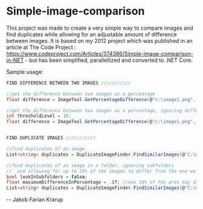 # Simple-image-comparison
This project was made to create a very simple way to compare images and find duplicates while allowing for an adjustable amount of difference between images.
It is based on my 2012 project which was published in an article at The Code Project : https://www.codeproject.com/Articles/374386/Simple-image-comparison-in-NET - but has been simplified, parallellized and converted to .NET Core.

Sample usage:

```C#
FIND DIFFERENCE BETWEEN TWO IMAGES ///////////

//get the difference between two images as a percentage
float difference = ImageTool.GetPercentageDifference(@"c:\image1.png", @"c:\image2.jpg");

//get the difference between two images as a percentage, ignoring differences beneath 10 levels of brightness (of 255)
int thresholdLevel = 10;
float difference = ImageTool.GetPercentageDifference(@"c:\image1.png", @"c:\image2.jpg", thresholdLevel);


FIND DUPLICATE IMAGES ///////////

//find duplicates of an image
List<string> duplicates = DuplicateImageFinder.FindSimilarImages(@"C:\myImage.png", @"C:\randomImagefolder\");

//find duplicates of an image in a folder, ignoring subfulders 
//  and allowing for up to 10% of the images to differ from the one we're searching with
bool lookInSubfolders = false;
float maximumDifferenceInPercentage = .1f; //max 10% of the area may differ
List<string> duplicates = DuplicateImageFinder.FindSimilarImages(@"C:\myImage.png", @"C:\randomImagefolder\", lookInSubfolders, maximumDifferenceInPercentage);
```

-- Jakob Farian Krarup

